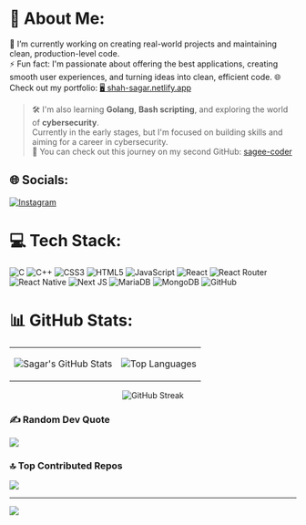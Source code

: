 # 💫 About Me:
🔭 I’m currently working on creating real-world projects and maintaining clean, production-level code.  
⚡ Fun fact: I'm passionate about offering the best applications, creating smooth user experiences, and turning ideas into clean, efficient code.
🌐 Check out my portfolio: [🖥️ shah-sagar.netlify.app](https://shah-sagar.netlify.app/)

> 🛠️ I'm also learning **Golang**, **Bash scripting**, and exploring the world of **cybersecurity**.  
> Currently in the early stages, but I'm focused on building skills and aiming for a career in cybersecurity.  
> 📂 You can check out this journey on my second GitHub: [sagee-coder](https://github.com/sagee-coder)

## 🌐 Socials:
[![Instagram](https://img.shields.io/badge/Instagram-%23E4405F.svg?logo=Instagram&logoColor=white)](https://instagram.com/_sagar__1108) 

# 💻 Tech Stack:
![C](https://img.shields.io/badge/c-%2300599C.svg?style=for-the-badge&logo=c&logoColor=white) 
![C++](https://img.shields.io/badge/c++-%2300599C.svg?style=for-the-badge&logo=c%2B%2B&logoColor=white) 
![CSS3](https://img.shields.io/badge/css3-%231572B6.svg?style=for-the-badge&logo=css3&logoColor=white) 
![HTML5](https://img.shields.io/badge/html5-%23E34F26.svg?style=for-the-badge&logo=html5&logoColor=white) 
![JavaScript](https://img.shields.io/badge/javascript-%23323330.svg?style=for-the-badge&logo=javascript&logoColor=%23F7DF1E) 
![React](https://img.shields.io/badge/react-%2320232a.svg?style=for-the-badge&logo=react&logoColor=%2361DAFB) 
![React Router](https://img.shields.io/badge/React_Router-CA4245?style=for-the-badge&logo=react-router&logoColor=white) 
![React Native](https://img.shields.io/badge/react_native-%2320232a.svg?style=for-the-badge&logo=react&logoColor=%2361DAFB) 
![Next JS](https://img.shields.io/badge/Next-black?style=for-the-badge&logo=next.js&logoColor=white) 
![MariaDB](https://img.shields.io/badge/MariaDB-003545?style=for-the-badge&logo=mariadb&logoColor=white) 
![MongoDB](https://img.shields.io/badge/MongoDB-%234ea94b.svg?style=for-the-badge&logo=mongodb&logoColor=white) 
![GitHub](https://img.shields.io/badge/github-%23121011.svg?style=for-the-badge&logo=github&logoColor=white)

# 📊 GitHub Stats:
<div align="center">
  
<table>
<tr>
<td>
  
![Sagar's GitHub Stats](https://github-readme-stats.vercel.app/api?username=saga-r-code&show_icons=true&theme=tokyonight&hide_border=false&rank_icon=github)

</td>
<td>

![Top Languages](https://github-readme-stats.vercel.app/api/top-langs/?username=saga-r-code&layout=compact&theme=tokyonight&hide_border=false)

</td>
</tr>
</table>

![GitHub Streak](https://nirzak-streak-stats.vercel.app/?user=saga-r-code&theme=tokyonight&hide_border=false)

</div>

### ✍️ Random Dev Quote
![](https://quotes-github-readme.vercel.app/api?type=horizontal&theme=radical)

### 🔝 Top Contributed Repos
![](https://github-contributor-stats.vercel.app/api?username=saga-r-code&limit=5&theme=blueberry&combine_all_yearly_contributions=true)

---
[![](https://visitcount.itsvg.in/api?id=saga-r-code&icon=2&color=1)](https://visitcount.itsvg.in)
